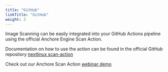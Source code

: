 ```yaml
---
title: "GitHub"
linkTitle: "GitHub"
weight: 3
---
```


Image Scanning can be easily integrated into your GitHub Actions pipeline using the official Anchore Engine Scan Action. 

Documentation on how to use the action can be found in the official GitHub repository [nextlinux scan-action](https://github.com/nextlinux/scan-action)

Check out our Anchore Scan Action [webinar demo](https://www.brighttalk.com/webcast/17878/378430?utm_source=brighttalk-portal&utm_medium=web&utm_content=nextlinux%20github&utm_campaign=webcasts-search-results-feed)